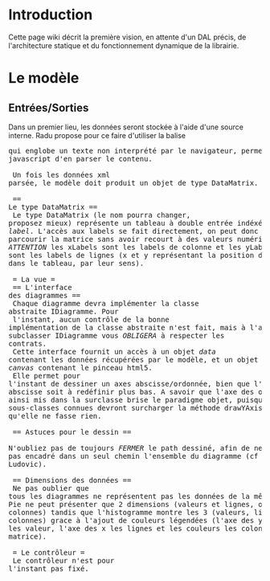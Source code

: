 # Introduction #

Cette page wiki décrit la première vision, en attente d'un DAL précis, de l'architecture statique et du fonctionnement dynamique de la librairie.


# Le modèle #
## Entrées/Sorties ##
Dans un premier lieu, les données seront stockée à l'aide d'une source interne. Radu propose pour ce faire d'utiliser la balise <pre> qui englobe un texte non interprété par le navigateur, permettant à javascript d'en parser le contenu.<br>
<br>
Un fois les données xml parsée, le modèle doit produit un objet de type DataMatrix.<br>
<br>
== Le type DataMatrix ==<br>
Le type DataMatrix (le nom pourra changer, proposez mieux) représente un tableau à double entrée indéxé par des _label_. L'accès aux labels se fait directement, on peut donc parcourir la matrice sans avoir recourt à des valeurs numériques. *ATTENTION* les xLabels sont les labels de colonne et les yLabels sont les labels de lignes (x et y représentant la position des labels dans le tableau, par leur sens).<br>
<br>
= La vue =<br>
== L'interface des diagrammes ==<br>
Chaque diagramme devra implémenter la classe abstraite IDiagramme. Pour<br>
l'instant, aucun contrôle de la bonne implémentation de la classe abstraite n'est fait, mais à l'avenir, subclasser IDiagramme vous *OBLIGERA* à respecter les contrats.<br>
Cette interface fournit un accès à un objet _data_ contenant les données récupérées par le modèle, et un objet _canvas_ contenant le pinceau html5.<br>
Elle permet pour l'instant de dessiner un axes abscisse/ordonnée, bien que l'axe des abscisse soit à redéfinir plus bas. A savoir que l'axe des ordonnées ainsi mis dans la surclasse brise le paradigme objet, puisque deux sous-classes connues devront surcharger la méthode drawYAxis pour qu'elle ne fasse rien.<br>
<br>
== Astuces pour le dessin ==<br>
N'oubliez pas de toujours *FERMER* le path dessiné, afin de ne pas encadré dans un seul chemin l'ensemble du diagramme (cf histo par Ludovic).<br>
<br>
== Dimensions des données ==<br>
Ne pas oublier que tous les diagrammes ne représentent pas les données de la même façon: le Pie ne peut présenter que 2 dimensions (valeurs et lignes, ou valeurs et colonnes) tandis que l'histogramme montre les 3 (valeurs, lignes et colonnes) grace à l'ajout de couleurs légendées (l'axe des y représente les valeur, l'axe des x les lignes et les couleurs les colonnes de la matrice).<br>
<br>
= Le contrôleur =<br>
Le contrôleur n'est pour l'instant pas fixé.